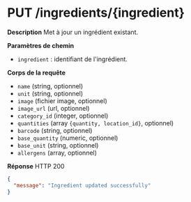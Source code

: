 # PUT /ingredients/{ingredient}

**Description**
Met à jour un ingrédient existant.

**Paramètres de chemin**
- `ingredient` : identifiant de l'ingrédient.

**Corps de la requête**
- `name` (string, optionnel)
- `unit` (string, optionnel)
- `image` (fichier image, optionnel)
- `image_url` (url, optionnel)
- `category_id` (integer, optionnel)
- `quantities` (array `{quantity, location_id}`, optionnel)
- `barcode` (string, optionnel)
- `base_quantity` (numeric, optionnel)
- `base_unit` (string, optionnel)
- `allergens` (array, optionnel)

**Réponse**
HTTP 200

```json
{
  "message": "Ingredient updated successfully"
}
```
